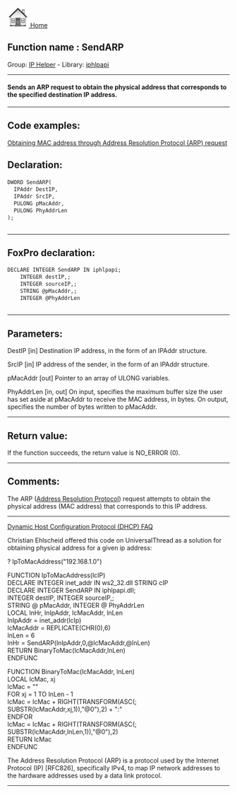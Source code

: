 [<img src="../../images/home.png"> Home ](https://github.com/VFPX/Win32API)  

## Function name : SendARP
Group: [IP Helper](../../functions_group.md#IP_Helper)  -  Library: [iphlpapi](../../Libraries.md#iphlpapi)  
***  


#### Sends an ARP request to obtain the physical address that corresponds to the specified destination IP address.
***  


## Code examples:
[Obtaining MAC address through Address Resolution Protocol (ARP) request](../../samples/sample_585.md)  

## Declaration:
```foxpro  
DWORD SendARP(
  IPAddr DestIP,
  IPAddr SrcIP,
  PULONG pMacAddr,
  PULONG PhyAddrLen
);
  
```  
***  


## FoxPro declaration:
```foxpro  
DECLARE INTEGER SendARP IN iphlpapi;
	INTEGER destIP,;
	INTEGER sourceIP,;
	STRING @pMacAddr,;
	INTEGER @PhyAddrLen
  
```  
***  


## Parameters:
DestIP 
[in] Destination IP address, in the form of an IPAddr structure.

SrcIP 
[in] IP address of the sender, in the form of an IPAddr structure. 

pMacAddr 
[out] Pointer to an array of ULONG variables.

PhyAddrLen 
[in, out] On input, specifies the maximum buffer size the user has set aside at pMacAddr to receive the MAC address, in bytes. On output, specifies the number of bytes written to pMacAddr.  
***  


## Return value:
If the function succeeds, the return value is NO_ERROR (0).  
***  


## Comments:
The ARP (<a href="http://www.erg.abdn.ac.uk/users/gorry/course/inet-pages/arp.html">Address Resolution Protocol</a>) request attempts to obtain the physical address (MAC address) that corresponds to this IP address.  
  
* * *  
<a href="http://www.dhcp-handbook.com/dhcp_faq.html">Dynamic Host Configuration Protocol (DHCP) FAQ</a>  
  
Christian Ehlscheid offered this code on UniversalThread as a solution for obtaining physical address for a given ip address:  
  
<div class=precode>? IpToMacAddress("192.168.1.0")  
  
FUNCTION IpToMacAddress(lcIP)  
	DECLARE INTEGER inet_addr IN ws2_32.dll STRING cIP  
	DECLARE INTEGER SendARP IN iphlpapi.dll;  
		INTEGER destIP, INTEGER sourceIP,;  
		STRING @ pMacAddr, INTEGER @ PhyAddrLen  
	LOCAL lnHr, lnIpAddr, lcMacAddr, lnLen  
	lnIpAddr = inet_addr(lcIp)  
	lcMacAddr = REPLICATE(CHR(0),6)  
	lnLen = 6  
	lnHr = SendARP(lnIpAddr,0,@lcMacAddr,@lnLen)  
	RETURN BinaryToMac(lcMacAddr,lnLen)  
ENDFUNC  
  
FUNCTION BinaryToMac(lcMacAddr, lnLen)  
	LOCAL lcMac, xj  
	lcMac = ""  
	FOR xj = 1 TO lnLen - 1  
		lcMac = lcMac + RIGHT(TRANSFORM(ASC(;  
			SUBSTR(lcMacAddr,xj,1)),"@0"),2) + ":"  
	ENDFOR  
	lcMac = lcMac + RIGHT(TRANSFORM(ASC(;  
		SUBSTR(lcMacAddr,lnLen,1)),"@0"),2)  
	RETURN lcMac  
ENDFUNC  
  
</div>  
The Address Resolution Protocol (ARP) is a protocol used by the Internet Protocol (IP) [RFC826], specifically IPv4, to map IP network addresses to the hardware addresses used by a data link protocol.  
  
***  

